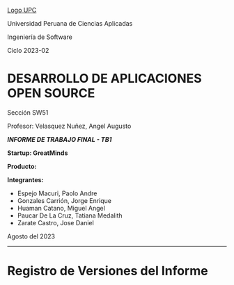 [Logo UPC](https://upload.wikimedia.org/wikipedia/commons/f/fc/UPC_logo_transparente.png)

Universidad Peruana de Ciencias Aplicadas

Ingeniería de Software

Ciclo 2023-02

# DESARROLLO DE APLICACIONES OPEN SOURCE

Sección SW51

Profesor: Velasquez Nuñez, Angel Augusto

***INFORME DE TRABAJO FINAL - TB1***

**Startup: GreatMinds**

**Producto:**

**Integrantes:**
- Espejo Macuri, Paolo Andre
- Gonzales Carrión, Jorge Enrique
- Huaman Catano, Miguel Angel
- Paucar De La Cruz, Tatiana Medalith
- Zarate Castro, Jose Daniel

Agosto del 2023

---
# Registro de Versiones del Informe



